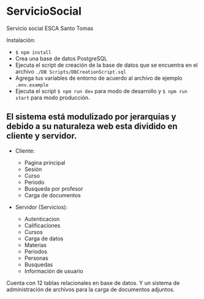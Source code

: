 # ServicioSocial
Servicio social ESCA Santo Tomas

Instalación:
- `$ npm install`
- Crea una base de datos PostgreSQL
- Ejecuta el script de creación de la base de datos que se encuentra en el archivo `./DB Scripts/DBCreationScript.sql`
- Agrega tus variables de entorno de acuerdo al archivo de ejemplo `.env.example`
- Ejecuta el script `$ npm run dev` para modo de desarrollo y `$ npm run start` para modo producción.

## El sistema está modulizado por jerarquias y debido a su naturaleza web esta dividido en cliente y servidor.

- Cliente:
	- Pagina principal
	- Sesión
	- Curso
	- Periodo
	- Busqueda por profesor
	- Carga de documentos

- Servidor (Servicios):
	- Autenticacion
	- Calificaciones
	- Cursos
	- Carga de datos
	- Materias
	- Periodos
	- Personas
	- Busquedas
	- Información de usuario

Cuenta con 12 tablas relacionales en base de datos.
Y un sistema de administración de archivos para la carga de documentos adjuntos.
